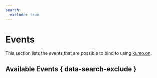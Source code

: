 ```yaml
---
search:
  exclude: true
---
```


# Events

This section lists the events that are possible to bind to using [kumo.on](../kumo/on.md).

## Available Events { data-search-exclude }
